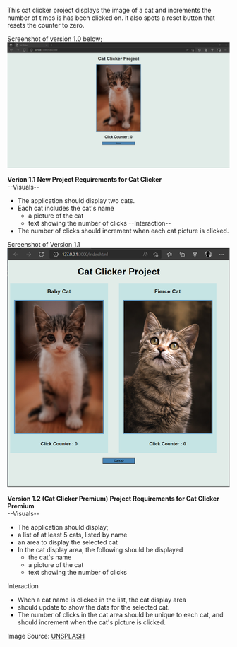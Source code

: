 This cat clicker project displays the image of a cat and increments the number of times is has been clicked on. it also spots a reset button that resets the counter to zero.

Screenshot of version 1.0 below;
<img src="https://github.com/Charlesu49/cat_clicker/blob/master/screenshot.png" alt="screenshot">

**Verion 1.1**
**New Project Requirements for Cat Clicker**  
--Visuals--  
- The application should display two cats. 
- Each cat includes the cat's name
    - a picture of the cat
    - text showing the number of clicks
--Interaction--  
- The number of clicks should increment when each cat picture is clicked.


Screenshot of Version 1.1
<img src="https://github.com/Charlesu49/cat_clicker/blob/master/screenshot_2.png" alt="screenshot of version 1.1">


**Version 1.2 (Cat Clicker Premium)**
**Project Requirements for Cat Clicker Premium**  
--Visuals--  
- The application should display;   
- a list of at least 5 cats, listed by name
- an area to display the selected cat
- In the cat display area, the following should be displayed
    - the cat's name
    - a picture of the cat
    - text showing the number of clicks

Interaction  
- When a cat name is clicked in the list, the cat display area
- should update to show the data for the selected cat.
- The number of clicks in the cat area should be unique to each cat, and should increment when the cat's picture is clicked.




Image Source: 
[UNSPLASH](https://www.unsplash.com)
